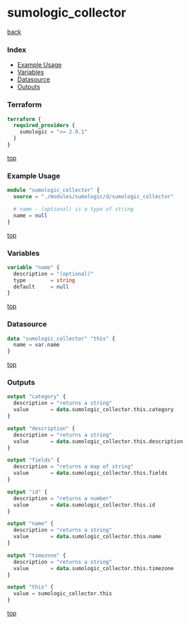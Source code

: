 # sumologic_collector

[back](../sumologic.md)

### Index

- [Example Usage](#example-usage)
- [Variables](#variables)
- [Datasource](#datasource)
- [Outputs](#outputs)

### Terraform

```terraform
terraform {
  required_providers {
    sumologic = ">= 2.9.1"
  }
}
```

[top](#index)

### Example Usage

```terraform
module "sumologic_collector" {
  source = "./modules/sumologic/d/sumologic_collector"

  # name - (optional) is a type of string
  name = null
}
```

[top](#index)

### Variables

```terraform
variable "name" {
  description = "(optional)"
  type        = string
  default     = null
}
```

[top](#index)

### Datasource

```terraform
data "sumologic_collector" "this" {
  name = var.name
}
```

[top](#index)

### Outputs

```terraform
output "category" {
  description = "returns a string"
  value       = data.sumologic_collector.this.category
}

output "description" {
  description = "returns a string"
  value       = data.sumologic_collector.this.description
}

output "fields" {
  description = "returns a map of string"
  value       = data.sumologic_collector.this.fields
}

output "id" {
  description = "returns a number"
  value       = data.sumologic_collector.this.id
}

output "name" {
  description = "returns a string"
  value       = data.sumologic_collector.this.name
}

output "timezone" {
  description = "returns a string"
  value       = data.sumologic_collector.this.timezone
}

output "this" {
  value = sumologic_collector.this
}
```

[top](#index)